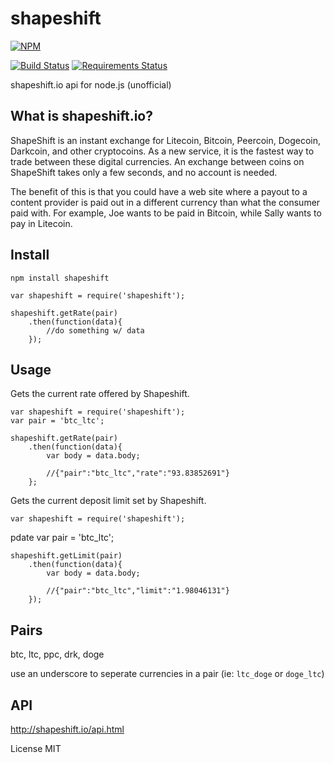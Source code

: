 shapeshift
==========

[![NPM](https://nodei.co/npm/shapeshift.png?downloads=true&downloadRank=true&stars=true)](https://nodei.co/npm/shapeshift/)

[![Build Status](https://travis-ci.org/chovy/shapeshift.svg?branch=master)](https://travis-ci.org/chovy/shapeshift) [![Requirements Status](https://requires.io/github/chovy/shapeshift/requirements.svg?branch=master)](https://requires.io/github/chovy/shapeshift/requirements/?branch=master)


shapeshift.io api for node.js (unofficial)


## What is shapeshift.io?

ShapeShift is an instant exchange for Litecoin, Bitcoin, Peercoin, Dogecoin, Darkcoin, and other cryptocoins.
As a new service, it is the fastest way to trade between these digital currencies.
An exchange between coins on ShapeShift takes only a few seconds, and no account is needed.

The benefit of this is that you could have a web site where a payout to a content provider is paid out in a different currency than
what the consumer paid with. For example, Joe wants to be paid in Bitcoin, while Sally wants to pay in Litecoin.

## Install

	npm install shapeshift

	var shapeshift = require('shapeshift');

	shapeshift.getRate(pair)
		.then(function(data){
			//do something w/ data
		});
		
## Usage

Gets the current rate offered by Shapeshift.

	var shapeshift = require('shapeshift');
	var pair = 'btc_ltc';

	shapeshift.getRate(pair)
		.then(function(data){
			var body = data.body;

			//{"pair":"btc_ltc","rate":"93.83852691"}
		};

Gets the current deposit limit set by Shapeshift.

	var shapeshift = require('shapeshift');
pdate 	var pair = 'btc_ltc';

	shapeshift.getLimit(pair)
		.then(function(data){
			var body = data.body;

			//{"pair":"btc_ltc","limit":"1.98046131"}
		});

## Pairs

btc, ltc, ppc, drk, doge

use an underscore to seperate currencies in a pair (ie: `ltc_doge` or `doge_ltc`)



## API

http://shapeshift.io/api.html


License MIT
